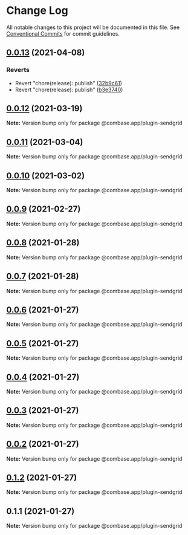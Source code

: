 # Change Log

All notable changes to this project will be documented in this file.
See [Conventional Commits](https://conventionalcommits.org) for commit guidelines.

## [0.0.13](https://github.com/GetStream/combase-plugins/compare/@combase.app/plugin-sendgrid@0.0.13...@combase.app/plugin-sendgrid@0.0.13) (2021-04-08)


### Reverts

* Revert "chore(release): publish" ([32b9c61](https://github.com/GetStream/combase-plugins/commit/32b9c6198fb5b69d7b94db85482b92425e1526a4))
* Revert "chore(release): publish" ([b3e3740](https://github.com/GetStream/combase-plugins/commit/b3e374042aeae46cecdd9c97bfed0f0e784dfa0b))





## [0.0.12](https://github.com/GetStream/combase-plugins/compare/@combase.app/plugin-sendgrid@0.0.11...@combase.app/plugin-sendgrid@0.0.12) (2021-03-19)

**Note:** Version bump only for package @combase.app/plugin-sendgrid





## [0.0.11](https://github.com/GetStream/combase-plugins/compare/@combase.app/plugin-sendgrid@0.0.10...@combase.app/plugin-sendgrid@0.0.11) (2021-03-04)

**Note:** Version bump only for package @combase.app/plugin-sendgrid





## [0.0.10](https://github.com/GetStream/combase-plugins/compare/@combase.app/plugin-sendgrid@0.0.9...@combase.app/plugin-sendgrid@0.0.10) (2021-03-02)

**Note:** Version bump only for package @combase.app/plugin-sendgrid





## [0.0.9](https://github.com/GetStream/combase-plugins/compare/@combase.app/plugin-sendgrid@0.0.8...@combase.app/plugin-sendgrid@0.0.9) (2021-02-27)

**Note:** Version bump only for package @combase.app/plugin-sendgrid





## [0.0.8](https://github.com/GetStream/combase-plugins/compare/@combase.app/plugin-sendgrid@0.0.7...@combase.app/plugin-sendgrid@0.0.8) (2021-01-28)

**Note:** Version bump only for package @combase.app/plugin-sendgrid





## [0.0.7](https://github.com/GetStream/combase-plugins/compare/@combase.app/plugin-sendgrid@0.0.6...@combase.app/plugin-sendgrid@0.0.7) (2021-01-28)

**Note:** Version bump only for package @combase.app/plugin-sendgrid





## [0.0.6](https://github.com/GetStream/combase-plugins/compare/@combase.app/plugin-sendgrid@0.0.5...@combase.app/plugin-sendgrid@0.0.6) (2021-01-27)

**Note:** Version bump only for package @combase.app/plugin-sendgrid





## [0.0.5](https://github.com/GetStream/combase-plugins/compare/@combase.app/plugin-sendgrid@0.0.4...@combase.app/plugin-sendgrid@0.0.5) (2021-01-27)

**Note:** Version bump only for package @combase.app/plugin-sendgrid





## [0.0.4](https://github.com/GetStream/combase-plugins/compare/@combase.app/plugin-sendgrid@0.0.3...@combase.app/plugin-sendgrid@0.0.4) (2021-01-27)

**Note:** Version bump only for package @combase.app/plugin-sendgrid





## [0.0.3](https://github.com/GetStream/combase-plugins/compare/@combase.app/plugin-sendgrid@0.0.2...@combase.app/plugin-sendgrid@0.0.3) (2021-01-27)

**Note:** Version bump only for package @combase.app/plugin-sendgrid





## [0.0.2](https://github.com/GetStream/combase-plugins/compare/@combase.app/plugin-sendgrid@0.1.2...@combase.app/plugin-sendgrid@0.0.2) (2021-01-27)

**Note:** Version bump only for package @combase.app/plugin-sendgrid





## [0.1.2](https://github.com/GetStream/combase-plugins/compare/@combase.app/plugin-sendgrid@0.1.1...@combase.app/plugin-sendgrid@0.1.2) (2021-01-27)

**Note:** Version bump only for package @combase.app/plugin-sendgrid





## 0.1.1 (2021-01-27)

**Note:** Version bump only for package @combase.app/plugin-sendgrid
